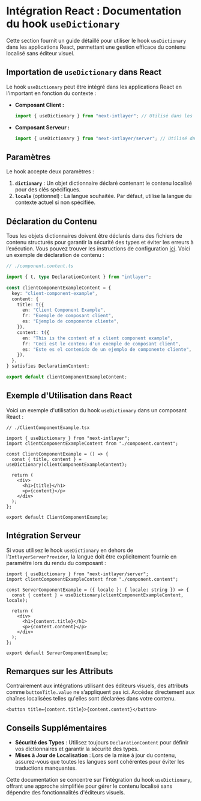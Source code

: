 # Intégration React : Documentation du hook `useDictionary`

Cette section fournit un guide détaillé pour utiliser le hook `useDictionary` dans les applications React, permettant une gestion efficace du contenu localisé sans éditeur visuel.

## Importation de `useDictionary` dans React

Le hook `useDictionary` peut être intégré dans les applications React en l'important en fonction du contexte :

- **Composant Client :**

  ```javascript
  import { useDictionary } from "next-intlayer"; // Utilisé dans les composants React côté client
  ```

- **Composant Serveur :**

  ```javascript
  import { useDictionary } from "next-intlayer/server"; // Utilisé dans les composants React côté serveur
  ```

## Paramètres

Le hook accepte deux paramètres :

1. **`dictionary`** : Un objet dictionnaire déclaré contenant le contenu localisé pour des clés spécifiques.
2. **`locale`** (optionnel) : La langue souhaitée. Par défaut, utilise la langue du contexte actuel si non spécifiée.

## Déclaration du Contenu

Tous les objets dictionnaires doivent être déclarés dans des fichiers de contenu structurés pour garantir la sécurité des types et éviter les erreurs à l’exécution. Vous pouvez trouver les instructions de configuration [ici](https://github.com/aymericzip/intlayer/blob/main/docs/docs/content_declaration/get_started_fr.md). Voici un exemple de déclaration de contenu :

```typescript
// ./component.content.ts

import { t, type DeclarationContent } from "intlayer";

const clientComponentExampleContent = {
  key: "client-component-example",
  content: {
    title: t({
      en: "Client Component Example",
      fr: "Exemple de composant client",
      es: "Ejemplo de componente cliente",
    }),
    content: t({
      en: "This is the content of a client component example",
      fr: "Ceci est le contenu d'un exemple de composant client",
      es: "Este es el contenido de un ejemplo de componente cliente",
    }),
  },
} satisfies DeclarationContent;

export default clientComponentExampleContent;
```

## Exemple d'Utilisation dans React

Voici un exemple d'utilisation du hook `useDictionary` dans un composant React :

```tsx
// ./ClientComponentExample.tsx

import { useDictionary } from "next-intlayer";
import clientComponentExampleContent from "./component.content";

const ClientComponentExample = () => {
  const { title, content } = useDictionary(clientComponentExampleContent);

  return (
    <div>
      <h1>{title}</h1>
      <p>{content}</p>
    </div>
  );
};

export default ClientComponentExample;
```

## Intégration Serveur

Si vous utilisez le hook `useDictionary` en dehors de l’`IntlayerServerProvider`, la langue doit être explicitement fournie en paramètre lors du rendu du composant :

```tsx
import { useDictionary } from "next-intlayer/server";
import clientComponentExampleContent from "./component.content";

const ServerComponentExample = ({ locale }: { locale: string }) => {
  const { content } = useDictionary(clientComponentExampleContent, locale);

  return (
    <div>
      <h1>{content.title}</h1>
      <p>{content.content}</p>
    </div>
  );
};

export default ServerComponentExample;
```

## Remarques sur les Attributs

Contrairement aux intégrations utilisant des éditeurs visuels, des attributs comme `buttonTitle.value` ne s’appliquent pas ici. Accédez directement aux chaînes localisées telles qu'elles sont déclarées dans votre contenu.

```tsx
<button title={content.title}>{content.content}</button>
```

## Conseils Supplémentaires

- **Sécurité des Types** : Utilisez toujours `DeclarationContent` pour définir vos dictionnaires et garantir la sécurité des types.
- **Mises à Jour de Localisation** : Lors de la mise à jour du contenu, assurez-vous que toutes les langues sont cohérentes pour éviter les traductions manquantes.

Cette documentation se concentre sur l'intégration du hook `useDictionary`, offrant une approche simplifiée pour gérer le contenu localisé sans dépendre des fonctionnalités d'éditeurs visuels.
